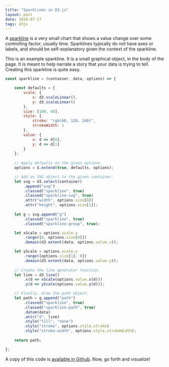 ```yaml
---
title: "Sparklines in D3.js"
layout: post
date: 2018-07-17
tags: d3js
---
```


A [sparkline](https://en.wikipedia.org/wiki/Sparkline) is a very small chart that shows a value change over some controlling factor, usually time. Sparklines typically do not have axes or labels, and should be self-explanatory given the context of the sparkline.

This is an example sparkline. <span id="sparkline-container"></span> It is a small graphical object, in the body of the page. It is meant to help narrate a story that your data is trying to tell. Creating this sparkline is quite easy.

```js
const sparkline = (container, data, options) => {

    const defaults = {
        scale: {
            x: d3.scaleLinear(),
            y: d3.scaleLinear()
        },
        size: [100, 40],
        style: {
            stroke: "rgb(60, 120, 240)",
            strokeWidth: 1
        },
        value: {
            x: d => d[0],
            y: d => d[1]
        }
    };
    
    // Apply defaults to the given options.
    options = $.extend(true, defaults, options);

    // Add an SVG object to the given container.
    let svg = d3.select(container)
        .append("svg")
        .classed("sparkline", true)
        .classed("sparkline-svg", true)        
        .attr("width", options.size[0])
        .attr("height", options.size[1]);
    
    let g = svg.append("g")
        .classed("sparkline", true)
        .classed("sparkline-group", true);

    let xScale = options.scale.x
        .range([0, options.size[0]])
        .domain(d3.extent(data, options.value.x));

    let yScale = options.scale.y
        .range([options.size[1], 0])
        .domain(d3.extent(data, options.value.y));
    
    // Create the line generator function.
    let line = d3.line()
        .x(d => xScale(options.value.x(d)))
        .y(d => yScale(options.value.y(d)));

    // Finally, draw the path object.
    let path = g.append("path")
        .classed("sparkline", true)
        .classed("sparkline-path", true)
        .datum(data)
        .attr("d", line)
        .style("fill", "none")
        .style("stroke", options.style.stroke)
        .style("stroke-width", options.style.strokeWidth);
    
    return path;

};
```
A copy of this code is [available in Github](https://github.com/jarrettmeyer/jarrettmeyer.github.io/blob/master/assets/js/sparkline.js). Now, go forth and visualize!

<script src="/assets/js/jquery/3.3.1/jquery.min.js"></script>
<script src="/assets/js/d3/5.5.0/d3.js"></script>
<script src="/assets/js/sparkline.js"></script>
